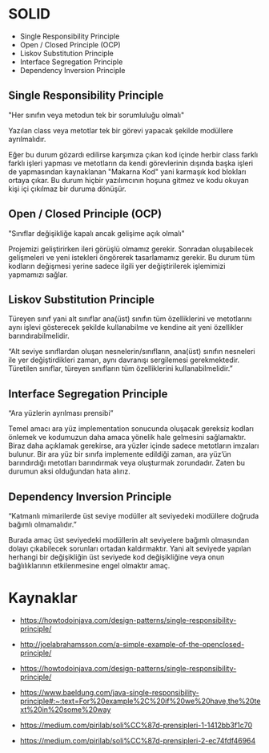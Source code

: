 # SOLID 

- Single Responsibility Principle
- Open / Closed Principle (OCP)
- Liskov Substitution Principle
- Interface Segregation Principle
- Dependency Inversion Principle

## Single Responsibility Principle

"Her sınıfın veya metodun tek bir sorumluluğu olmalı"

Yazılan class veya metotlar tek bir görevi yapacak şekilde modüllere ayrılmalıdır.

Eğer bu durum gözardı edilirse karşımıza çıkan kod içinde herbir class farklı farklı işleri yapması ve metotların da kendi görevlerinin dışında başka işleri
de yapmasından kaynaklanan "Makarna Kod" yani karmaşık kod blokları ortaya çıkar. Bu durum hiçbir yazılımcının hoşuna gitmez ve kodu okuyan kişi içi çıkılmaz bir duruma dönüşür.

## Open / Closed Principle (OCP)

"Sınıflar değişikliğe kapalı ancak gelişime açık olmalı"

Projemizi geliştirirken ileri görüşlü olmamız gerekir. Sonradan oluşabilecek gelişmeleri ve yeni istekleri öngörerek tasarlamamız gerekir. Bu durum tüm kodların değişmesi
yerine sadece ilgili yer değiştirilerek işlemimizi yapmamızı sağlar.

## Liskov Substitution Principle

Türeyen sınıf yani alt sınıflar ana(üst) sınıfın tüm özelliklerini ve metotlarını aynı işlevi gösterecek şekilde kullanabilme ve kendine ait yeni özellikler barındırabilmelidir.

“Alt seviye sınıflardan oluşan nesnelerin/sınıfların, ana(üst) sınıfın nesneleri ile yer değiştirdikleri zaman, aynı davranışı sergilemesi gerekmektedir. Türetilen sınıflar, türeyen sınıfların tüm özelliklerini kullanabilmelidir.”

## Interface Segregation Principle

“Ara yüzlerin ayrılması prensibi”

Temel amacı ara yüz implementation sonucunda oluşacak gereksiz kodları önlemek ve kodumuzun daha amaca yönelik hale gelmesini sağlamaktır.
Biraz daha açıklamak gerekirse, ara yüzler içinde sadece metotların imzaları bulunur. Bir ara yüz bir sınıfa implemente edildiği zaman, ara yüz’ün barındırdığı metotları barındırmak veya oluşturmak zorundadır. Zaten bu durumun aksi olduğundan hata alırız.

## Dependency Inversion Principle

“Katmanlı mimarilerde üst seviye modüller alt seviyedeki modüllere doğruda bağımlı olmamalıdır.”

Burada amaç üst seviyedeki modüllerin alt seviyelere bağımlı olmasından dolayı çıkabilecek sorunları ortadan kaldırmaktır. Yani alt seviyede yapılan herhangi bir değişikliğin üst seviyede kod değişikliğine veya onun bağlılıklarının etkilenmesine engel olmaktır amaç.


# Kaynaklar

- https://howtodoinjava.com/design-patterns/single-responsibility-principle/

- http://joelabrahamsson.com/a-simple-example-of-the-openclosed-principle/

- https://howtodoinjava.com/design-patterns/single-responsibility-principle/

- https://www.baeldung.com/java-single-responsibility-principle#:~:text=For%20example%2C%20if%20we%20have,the%20text%20in%20some%20way

- https://medium.com/pirilab/soli%CC%87d-prensipleri-1-1412bb3f1c70

- https://medium.com/pirilab/soli%CC%87d-prensipleri-2-ec74fdf46964